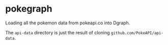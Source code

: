 # pokegraph

Loading all the pokemon data from pokeapi.co into Dgraph.

The `api-data` directory is just the result of cloning `github.com/PokeAPI/api-data`.